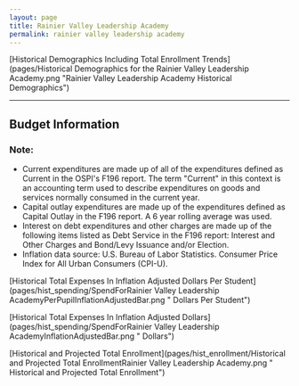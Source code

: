 ```yaml
---
layout: page
title: Rainier Valley Leadership Academy
permalink: rainier valley leadership academy
---
```



[Historical Demographics Including Total Enrollment Trends](pages/Historical Demographics for the Rainier Valley Leadership Academy.png "Rainier Valley Leadership Academy Historical Demographics")

___

## Budget Information
### Note:
- Current expenditures are made up of all of the expenditures defined as Current in the OSPI's F196 report. The term "Current" in this context is an accounting term used to describe expenditures on goods and services normally consumed in the current year.
- Capital outlay expenditures are made up of the expenditures defined as Capital Outlay in the F196 report. A 6 year rolling average was used.
- Interest on debt expenditures and other charges are made up of the following items listed as Debt Service in the F196 report: Interest and Other Charges and Bond/Levy Issuance and/or Election.
- Inflation data source: U.S. Bureau of Labor Statistics. Consumer Price Index for All Urban Consumers (CPI-U).

[Historical Total Expenses In Inflation Adjusted Dollars Per Student](pages/hist_spending/SpendForRainier Valley Leadership AcademyPerPupilInflationAdjustedBar.png " Dollars Per Student")

[Historical Total Expenses In Inflation Adjusted Dollars](pages/hist_spending/SpendForRainier Valley Leadership AcademyInflationAdjustedBar.png " Dollars")

[Historical and Projected Total Enrollment](pages/hist_enrollment/Historical and Projected Total EnrollmentRainier Valley Leadership Academy.png " Historical and Projected Total Enrollment")

